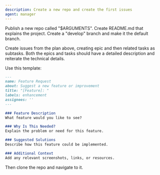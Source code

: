 ```yaml
---
description: Create a new repo and create the first issues
agent: manager
---
```


Publish a new repo called "$ARGUMENTS".
Create README.md that explains the project.
Create a "develop" branch and make it the default branch.

Create issues from the plan above, creating epic and then related tasks as subtasks.
Both the epics and tasks should have a detailed description and reiterate the technical details.

Use this template:

```md
---
name: Feature Request
about: Suggest a new feature or improvement
title: "[Feature]: "
labels: enhancement
assignees: ''
---

### Feature Description
What feature would you like to see?

### Why Is This Needed?
Explain the problem or need for this feature.

### Suggested Solutions
Describe how this feature could be implemented.

### Additional Context
Add any relevant screenshots, links, or resources.
```

Then clone the repo and navigate to it.

